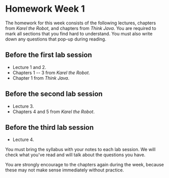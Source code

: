 # Homework Week 1

The homework for this week consists of the following lectures, chapters from
*Karel the Robot*, and chapters from *Think Java*. You are required to mark all
sections that you find hard to understand. You must also write down any
questions that pop-up during reading.

## Before the first lab session

* Lecture 1 and 2.
* Chapters 1 -- 3 from *Karel the Robot*.
* Chapter 1 from *Think Java*.

## Before the second lab session

* Lecture 3.
* Chapters 4 and 5 from *Karel the Robot*.

## Before the third lab session

* Lecture 4.

You must bring the syllabus with your notes to each lab session. We will check
what you've read and will talk about the questions you have.

You are strongly encourage to the chapters again during the week, because these
may not make sense immediately without practice.
